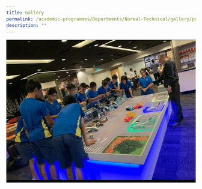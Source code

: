 ```yaml
---
title: Gallery
permalink: /academic-programmes/Departments/Normal-Technical/gallery/permalink
description: ""
---
```

![](/images/ezgifcom-gif-maker%20(7).gif)